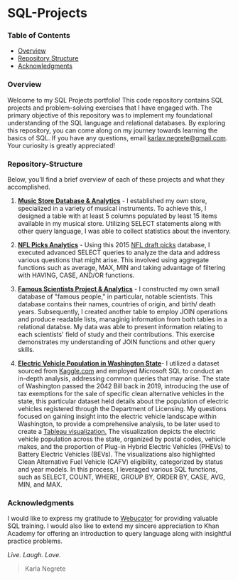 # SQL-Projects

### Table of Contents
- [Overview](#overview)
- [Repository Structure](#repository-structure) 
- [Acknowledgments](#acknowledgments)

### Overview
Welcome to my SQL Projects portfolio! This code repository contains SQL projects and problem-solving exercises that I have engaged with. The primary objective of this repository was to implement my foundational understanding of the SQL language and relational databases. By exploring this repository, you can come along on my journey towards learning the basics of SQL. If you have any questions, email karlav.negrete@gmail.com. Your curiosity is greatly appreciated! 

### Repository-Structure
Below, you'll find a brief overview of each of these projects and what they accomplished.
 
 1. [**Music Store Database & Analytics**](https://github.com/karlan12/SQL-Projects/blob/main/Music%20Store%20Database%20%26%20Analytics) -
I established my own store, specialized in a variety of musical instruments. To achieve this, I designed a table with at least 5 columns populated by least 15 items available in my musical store. Utilizing SELECT statements along with other query language, I was able to collect statistics about the inventory.

2. [**NFL Picks Analytics**](https://github.com/karlan12/SQL-Projects/blob/main/NFL%20Picks%20Analytics) - 
Using this 2015 [NFL draft picks](https://gist.github.com/pamelafox/3360f582f3309dd4c25b) database, I executed advanced SELECT queries to analyze the data and address various questions that might arise. This involved using aggregate functions such as average, MAX, MIN and taking advantage of filtering with HAVING, CASE, AND/OR functions.

 3. [**Famous Scientists Project & Analytics**](https://github.com/karlan12/SQL-Projects/blob/main/Famous%20Scientists%20Project%20%26%20Analytics) -
I constructed my own small database of "famous people," in particular, notable scientists. This database contains their names, countries of origin, and birth/ death years. Subsequently, I created another table to employ JOIN operations and produce readable lists, managinig information from both tables in a relational databse. My data was able to present information relating to each scientists' field of study and their contributions. This exercise demonstrates my understanding of JOIN functions and other query skills.

 4. [**Electric Vehicle Population in Washington State**](https://github.com/karlan12/SQL-Projects/blob/main/WA%20Electric%20Vehicle%20Population%20Data%20Analysis)-
    I utilized a dataset sourced from [Kaggle.com](https://www.kaggle.com/datasets/rajkumarpandey02/electric-vehicle-population-data) and employed Microsoft SQL to conduct an in-depth analysis, addressing common queries that may arise. The state of Washington passed the 2042 Bill back in 2019, introducing the use of tax exemptions for the sale of specific clean alternative vehicles in the state, this particular dataset held details about the population of electric vehicles registered through the Department of Licensing. My questions focused on gaining insight into the electric vehicle landscape within Washington, to provide a comprehensive analysis, to be later used to create a [Tableau visualization.](https://public.tableau.com/app/profile/karla.n7563/viz/Book2_17017696543930/Dashboard1) The visualization depicts the electric vehicle population across the state, organized by postal codes, vehicle makes, and the proportion of Plug-in Hybrid Electric Vehicles (PHEVs) to Battery Electric Vehicles (BEVs). The visualizations also highlighted Clean Alternative Fuel Vehicle (CAFV) eligibility, categorized by status and year models. In this process, I leveraged various SQL functions, such as SELECT, COUNT, WHERE, GROUP BY, ORDER BY, CASE, AVG, MIN, and MAX.
    
### Acknowledgments
I would like to express my gratitude to [Webucator](https://www.webucator.com/sql-training/course/introduction-sql-training-using-standard-sql/) for providing valuable SQL training. I would also like to extend my sincere appreciation to Khan Academy for offering an introduction to query language along with insightful practice problems.

 *Live. Laugh. Love.* 
> Karla Negrete
